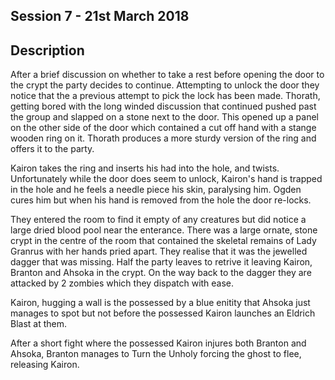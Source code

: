 ## Session 7 - 21st March 2018

## Description

After a brief discussion on whether to take a rest before opening the door to the crypt the party decides to continue. Attempting to unlock the door they notice that the a previous attempt to pick the lock has been made. Thorath, getting bored with the long winded discussion that continued pushed past the group and slapped on a stone next to the door. This opened up a panel on the other side of the door which contained a cut off hand with a stange wooden ring on it. Thorath produces a more sturdy version of the ring and offers it to the party.

Kairon takes the ring and inserts his had into the hole, and twists. Unfortunately while the door does seem to unlock, Kairon's hand is trapped in the hole and he feels a needle piece his skin, paralysing him. Ogden cures him but when his hand is removed from the hole the door re-locks.

They entered the room to find it empty of any creatures but did notice a large dried blood pool near the enterance. There was a large ornate, stone crypt in the centre of the room that contained the skeletal remains of Lady Granrus with her hands pried apart. They realise that it was the jewelled dagger that was missing. Half the party leaves to retrive it leaving Kairon, Branton and Ahsoka in the crypt. On the way back to the dagger they are attacked by 2 zombies which they dispatch with ease.

Kairon, hugging a wall is the possessed by a blue enitity that Ahsoka just manages to spot but not before the possessed Kairon launches an Eldrich Blast at them.

After a short fight where the possessed Kairon injures both Branton and Ahsoka, Branton manages to Turn the Unholy forcing the ghost to flee, releasing Kairon. 
